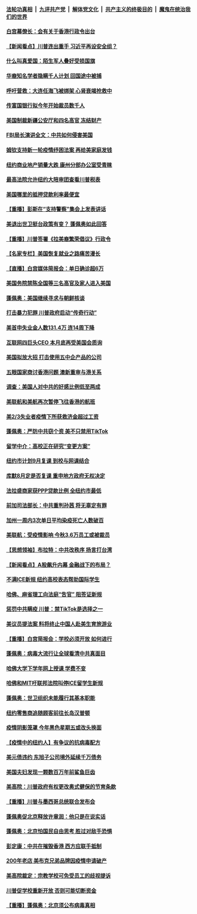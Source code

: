 ####  [法轮功真相](../../../../basic/blob/master/README.md?t=07101302) &nbsp;|&nbsp; [九评共产党](../../../../9ping.md/blob/master/README.md?t=07101302) &nbsp;|&nbsp; [解体党文化](../../../../jtdwh.md/blob/master/README.md?t=07101302)  &nbsp;|&nbsp; [共产主义的终极目的](../../../../gczydzjmd.md/blob/master/README.md?t=07101302) &nbsp;|&nbsp; [魔鬼在统治我们的世界](../../../../mgztzwmdsj.md/blob/master/README.md?t=07101302) 

#### [白宫幕僚长：会有关于香港行政令出台](../pages/nsc412/n12245360.md?t=07101302) 

#### [【新闻看点】川普连出重手 习近平再设安全组？](../pages/nsc412/n12245131.md?t=07101302) 

#### [什么叫真爱国：陌生军人叠好受损国旗](../pages/nsc412/n12244997.md?t=07101302) 

#### [华裔知名学者隐瞒千人计划 回国途中被捕](../pages/nsc412/n12245147.md?t=07101302) 

#### [呼吁营救：大连任海飞被绑架 心肾衰竭抢救中](../pages/nsc412/n12244900.md?t=07101302) 

#### [传富国银行拟今年开始裁员数千人](../pages/nsc412/n12244985.md?t=07101302) 

#### [美国制裁新疆公安厅和四名高官 冻结财产](../pages/nsc412/n12244653.md?t=07101302) 

#### [FBI局长演讲全文：中共如何侵害美国](../pages/nsc412/n12244578.md?t=07101302) 

#### [姆钦支持新一轮疫情纾困法案 再给美家庭发钱](../pages/nsc412/n12244871.md?t=07101302) 

#### [纽约商业地产销量大跌 康州分部办公室受青睐](../pages/nsc412/n12244971.md?t=07101302) 

#### [最高法院允许纽约大陪审团查看川普税表](../pages/nsc412/n12244986.md?t=07101302) 

#### [美国哪里的抵押贷款利率最便宜](../pages/nsc412/n12244709.md?t=07101302) 

#### [【重播】彭斯在“支持警察”集会上发表讲话](../pages/nsc412/n12244575.md?t=07101302) 

#### [美退出世卫挺台政策有变？ 蓬佩奥如此回答](../pages/nsc412/n12244857.md?t=07101302) 

#### [【重播】川普签署《拉美裔繁荣倡议》行政令](../pages/nsc412/n12244501.md?t=07101302) 

#### [【名家专栏】美国恢复就业之路痛苦漫长](../pages/nsc412/n12243046.md?t=07101302) 

#### [【直播】白宫媒体简报会：单日确诊超6万](../pages/nsc412/n12244581.md?t=07101302) 

#### [美国务院禁陈全国等三名高官及家人进入美国](../pages/nsc412/n12244528.md?t=07101302) 

#### [蓬佩奥：美国继续寻求与朝鲜核谈](../pages/nsc412/n12244538.md?t=07101302) 

#### [打击暴力犯罪 川普政府启动“传奇行动”](../pages/nsc412/n12244422.md?t=07101302) 

#### [美首申失业金人数131.4万 连14周下降](../pages/nsc412/n12244463.md?t=07101302) 

#### [互联网四巨头CEO 本月底再受美国会质询](../pages/nsc412/n12244283.md?t=07101302) 

#### [美国拟放大招 打击使用五中企产品的公司](../pages/nsc412/n12244402.md?t=07101302) 

#### [五眼国家商讨香港问题 澳新重审与港关系](../pages/nsc412/n12244260.md?t=07101302) 

#### [调查：美国人对中共的好感比例低至两成](../pages/nsc412/n12243015.md?t=07101302) 

#### [美联航和美航再次暂停飞往香港的航班](../pages/nsc412/n12243607.md?t=07101302) 

#### [美2/3失业者疫情下所获救济金超过工资](../pages/nsc412/n12242764.md?t=07101302) 

#### [蓬佩奥：严防中共窃个资 美不只禁用TikTok](../pages/nsc412/n12243086.md?t=07101302) 

#### [留学中介：高校正在研究“变更方案”](../pages/nsc412/n12243018.md?t=07101302) 

#### [纽约市计划9月复课 到校与网课结合](../pages/nsc412/n12243026.md?t=07101302) 

#### [库默8月定是否复课  重申地方政府无权决定](../pages/nsc412/n12243023.md?t=07101302) 

#### [法拉盛商家获PPP贷款比例  全纽约市最低](../pages/nsc412/n12243005.md?t=07101302) 

#### [前加司法部长：中共重判孙茜 将无辜定有罪](../pages/nsc412/n12242297.md?t=07101302) 

#### [加州一周内3次单日平均染疫死亡人数破百](../pages/nsc412/n12242860.md?t=07101302) 

#### [美联航：受疫情影响  今秋3.6万员工或被裁员](../pages/nsc412/n12242838.md?t=07101302) 

#### [【思想领袖】布拉特：中共改秩序 扬言打台湾](../pages/nsc412/n12028379.md?t=07101302) 

#### [【新闻看点】A股飙升内幕 金融战下的布局？](../pages/nsc412/n12242681.md?t=07101302) 

#### [不满ICE新规 纽约高校表态帮助国际学生](../pages/nsc412/n12242549.md?t=07101302) 

#### [哈佛、麻省理工向法庭“吿官” 阻签证新规](../pages/nsc412/n12242424.md?t=07101302) 

#### [惩罚中共瞒疫 川普：禁TikTok是选择之一](../pages/nsc412/n12242099.md?t=07101302) 

#### [美议员提法案 料将终止中国人赴美生育旅游业](../pages/nsc412/n12242470.md?t=07101302) 

#### [【重播】白宫简报会：学校必须开放 如何进行](../pages/nsc412/n12241977.md?t=07101302) 

#### [蓬佩奥：病毒大流行让全球看清中共真面目](../pages/nsc412/n12242486.md?t=07101302) 

#### [哈佛大学下学年网上授课 学费不变](../pages/nsc412/n12242267.md?t=07101302) 

#### [哈佛和MIT吁联邦法院叫停ICE留学生新规](../pages/nsc412/n12242336.md?t=07101302) 

#### [蓬佩奥：世卫组织未能履行其基本职能](../pages/nsc412/n12242263.md?t=07101302) 

#### [纽约零售商追随顾客前往长岛汉普顿](../pages/nsc412/n12242318.md?t=07101302) 

#### [疫情阴影笼罩 今年黑色星期五或改头换面](../pages/nsc412/n12242030.md?t=07101302) 

#### [【疫情中的纽约人】有争议的抗病毒配方](../pages/nsc412/n12240453.md?t=07101302) 

#### [美元债违约 东旭子公司境外延续千万债务](../pages/nsc412/n12239315.md?t=07101302) 

#### [美国夫妇发现一颗数百万年前鲨鱼巨齿](../pages/nsc412/n12240202.md?t=07101302) 

#### [美高院：川普政府有权更改奥式健保的节育条款](../pages/nsc412/n12242171.md?t=07101302) 

#### [【重播】川普与墨西哥总统联合发布会](../pages/nsc412/n12242008.md?t=07101302) 

#### [蓬佩奥促北京释放许章润：他只是在说实话](../pages/nsc412/n12242062.md?t=07101302) 

#### [蓬佩奥：北京怕国民自由思考 胜过对敌手恐惧](../pages/nsc412/n12241980.md?t=07101302) 

#### [彭定康：中共在摧毁香港 西方应联手抵制](../pages/nsc412/n12241830.md?t=07101302) 

#### [200年老店 美布克兄弟品牌因疫情申请破产](../pages/nsc412/n12241765.md?t=07101302) 

#### [美高院裁定：宗教学校可免受员工的歧视提诉](../pages/nsc412/n12241794.md?t=07101302) 

#### [川普促学校重新开放 否则可能切断资金](../pages/nsc412/n12241776.md?t=07101302) 

#### [【重播】蓬佩奥：北京须公布病毒真相](../pages/nsc412/n12239794.md?t=07101302) 

